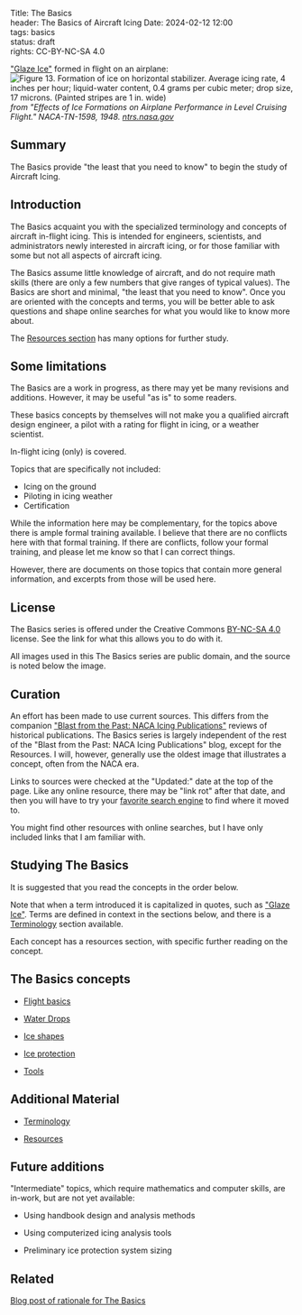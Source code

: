 Title: The Basics    
header: The Basics of Aircraft Icing
Date: 2024-02-12 12:00  
tags: basics  
status: draft  
rights: CC-BY-NC-SA 4.0
 
["Glaze Ice"]({filename}Nomenclature.md#glaze-ice) formed in flight on an airplane:  
![Figure 13. Formation of ice on horizontal stabilizer. 
Average icing rate, 4 inches per hour; liquid-water content, 
0.4 grams per cubic meter; drop size, 17 microns. (Painted stripes are 
1 in. wide)](/images/naca-tn-1598/Figure13.png)  
_from "Effects of Ice Formations on Airplane Performance in Level Cruising Flight." NACA-TN-1598, 1948. [ntrs.nasa.gov](https://ntrs.nasa.gov/citations/19810068605)_  

## Summary  

The Basics provide "the least that you need to know" to begin the study of Aircraft Icing.  

## Introduction  

The Basics acquaint you with the specialized terminology and concepts of aircraft in-flight icing. 
This is intended for engineers, scientists, and administrators newly interested in aircraft icing, 
or for those familiar with some but not all aspects of aircraft icing. 

The Basics assume little knowledge of aircraft, and do not require math skills 
(there are only a few numbers that give ranges of typical values). 
The Basics are short and minimal, "the least that you need to know". 
Once you are oriented with the concepts and terms, you will be better able to 
ask questions and shape online searches for what you would like to know more about. 

The [Resources section]({filename}resources.md) has many options for further study.  

## Some limitations  

The Basics are a work in progress, as there may yet be many revisions and additions. 
However, it may be useful "as is" to some readers.  

These basics concepts by themselves will not make you a qualified aircraft design engineer, 
a pilot with a rating for flight in icing, 
or a weather scientist. 

In-flight icing (only) is covered. 

Topics that are specifically not included: 

- Icing on the ground
- Piloting in icing weather  
- Certification  

While the information here may be complementary, 
for the topics above there is ample formal training available. 
I believe that there are no conflicts here with that formal training. 
If there are conflicts, follow your formal training, 
and please let me know so that I can correct things. 

However, there are documents on those topics that contain 
more general information, and excerpts from those will be used here.  

## License  

The Basics series is offered under the Creative Commons 
[BY-NC-SA 4.0](https://creativecommons.org/licenses/by-nc-sa/4.0/) 
license. See the link for what this allows you to do with it. 

All images used in this The Basics series are public domain, and the source is noted below the image.  

## Curation  

An effort has been made to use current sources. 
This differs from the companion 
["Blast from the Past: NACA Icing Publications"]({filename}..%2Fintroduction.md) reviews of historical publications. 
The Basics series is largely independent of the rest of the "Blast from the Past: NACA Icing Publications" blog, 
except for the Resources. 
I will, however, generally use the oldest image that illustrates a concept, often from the NACA era.  

Links to sources were checked at the "Updated:" date at the top of the page. 
Like any online resource, there may be "link rot" after that date, 
and then you will have to try your 
[favorite search engine](https://duckduckgo.com) to find where it moved to.  

You might find other resources with online searches, but I have only included links that I am familiar with. 

## Studying The Basics  
 
It is suggested that you read the concepts in the order below. 

Note that when a term introduced it is capitalized in quotes, such as ["Glaze Ice"]({filename}Nomenclature.md#glaze-ice). 
Terms are defined in context in the sections below, 
and there is a [Terminology]({filename}Nomenclature.md) section available.  

Each concept has a resources section, with specific further reading on the concept. 

## The Basics concepts  

- [Flight basics]({filename}flight_basics.md)  

- [Water Drops]({filename}water_drops.md)  

- [Ice shapes]({filename}ice_shapes.md)  

- [Ice protection]({filename}basics_ice_protection.md)  

- [Tools]({filename}tools.md)  

## Additional Material  

- [Terminology]({filename}Nomenclature.md)

- [Resources]({filename}resources.md)  

## Future additions  

"Intermediate" topics, which require mathematics and computer skills, 
are in-work, but are not yet available:  

- Using handbook design and analysis methods  

- Using computerized icing analysis tools  

- Preliminary ice protection system sizing  

## Related  

[Blog post of rationale for The Basics]({filename}introducing%20the%20basics.md)  
